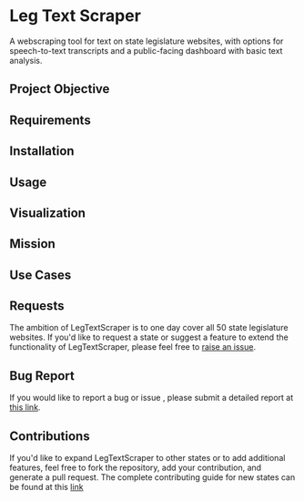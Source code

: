 # Leg Text Scraper

A webscraping tool for text on state legislature websites, with options for speech-to-text transcripts and a public-facing dashboard with basic text analysis.

## Project Objective

## Requirements

## Installation

## Usage

## Visualization

## Mission

## Use Cases

## Requests 
The ambition of LegTextScraper is to one day cover all 50 state legislature websites. If you'd like to request a state or suggest a feature to extend the functionality of LegTextScraper, please feel free to <a href="https://github.com/ka-chang/LegTextScraper/issues">raise an issue</a>. 

## Bug Report
If you would like to report a bug or issue , please submit a detailed report at <a href="https://github.com/ka-chang/LegTextScraper/issues/new">this link</a>.
 
## Contributions
If you'd like to expand LegTextScraper to other states or to add additional features, feel free to fork the repository, add your contribution, and generate a pull request. The complete contributing guide for new states can be found at this <a href="https://github.com/ka-chang/LegTextScraper/blob/main/doc/CONTRIBUTING.md">link</a>
